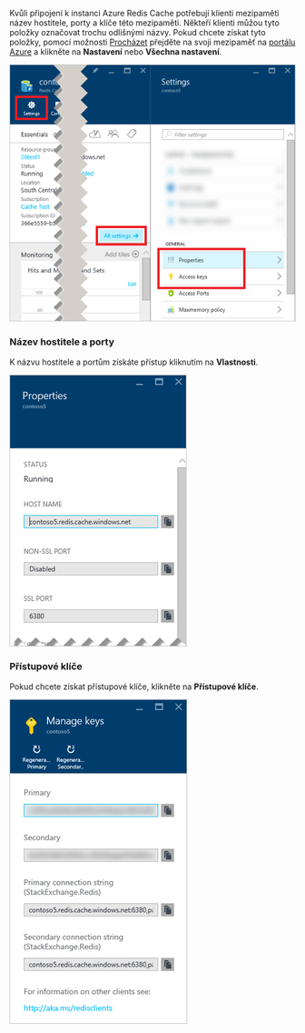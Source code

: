 Kvůli připojení k instanci Azure Redis Cache potřebují klienti mezipaměti název hostitele, porty a klíče této mezipaměti. Někteří klienti můžou tyto položky označovat trochu odlišnými názvy. Pokud chcete získat tyto položky, pomocí možnosti [Procházet](../articles/redis-cache/cache-configure.md#configure-redis-cache-settings) přejděte na svoji mezipaměť na [portálu Azure](https://portal.azure.com) a klikněte na **Nastavení** nebo **Všechna nastavení**.

![Nastavení mezipaměti Redis](media/redis-cache-access-keys/redis-cache-settings.png)

### Název hostitele a porty

K názvu hostitele a portům získáte přístup kliknutím na **Vlastnosti**.

![Vlastnosti mezipaměti Redis](media/redis-cache-access-keys/redis-cache-properties.png)

### Přístupové klíče

Pokud chcete získat přístupové klíče, klikněte na **Přístupové klíče**.

![Přístupové klíče mezipaměti Redis](media/redis-cache-access-keys/redis-cache-access-keys.png)


<!--HONumber=Aug16_HO4-->


